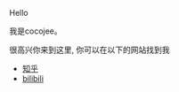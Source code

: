 <p>Hello</p>
<p>我是cocojee。 </p>
<p>很高兴你来到这里, 你可以在以下的网站找到我</p>

<ul>
  <li> <a href="https://www.zhihu.com/">知乎</a> </li>
  <li> <a href="https://www.bilibili.com/">bilibili</a> </li>
</ul>
